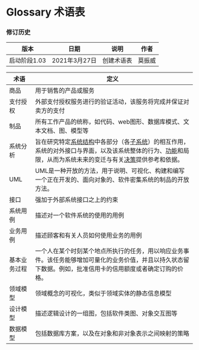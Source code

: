# Glossary 术语表

### 修订历史

|版本|日期|说明|作者|
|---|-----|---|----|
|启动阶段1.03|2021年3月27日|创建术语表|莫振威|

| **术语**     | **定义**                                                     |
| ------------ | ------------------------------------------------------------ |
| 商品         | 用于销售的产品或服务                                         |
| 支付授权     | 外部支付授权服务进行的验证活动，该服务将完成并保证对卖方的支付 |
| 制品         | 所有工作产品的统称，如代码、web图形、数据库模式、文本文档、图、模型等 |
| 系统分析     | 旨在研究特定[系统结构](https://www.wiki-wiki.top/baike-系统架构)中各部分（各[子系统](https://www.wiki-wiki.top/baike-子系统)）的相互作用，系统的对外接口与界面，以及该系统整体的行为、[功能](https://www.wiki-wiki.top/baike-功能_(軟體工程))和局限，从而为系统未来的变迁与有关[决策](https://www.wiki-wiki.top/baike-决策)提供参考和依据。 |
| UML          | UML是一种开放的方法，用于说明、可视化、构建和编写一个正在开发的、面向对象的、软件密集系统的制品的开放方法。 |
| 接口         | 强加于外部系统接口之上的约束                                 |
| 系统用例     | 描述对一个软件系统的使用的用例                               |
| 业务用例     | 描述顾客和有关人员如何使用业务的用例                         |
| 基本业务过程 | 一个人在某个时刻某个地点所执行的任务，用以响应业务事件。该任务能够增加可量化的业务价值，并且以持久状态留下数据。例如，批准信用卡的信用额度或者确定订购的价格。 |
| 领域模型     | 领域概念的可视化，类似于领域实体的静态信息模型               |
| 设计模型     | 描述逻辑设计的一组图，包括软件类图、对象交互图等             |
| 数据模型     | 包括数据库方案，以及在对象和非对象表示之间映射的策略         |